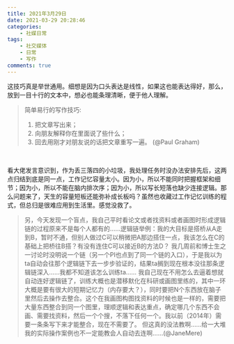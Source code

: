 ```yaml
---
title: 2021年3月29日
date: 2021-03-29 20:28:46
categories: 
    - 社媒日常
tags: 
    - 社交媒体
    - 日常
    - 写作
comments: true
---
```


这技巧真是举世通用。细想是因为口头表达是线性，如果这也能表达得好，那么，放到一目十行的文本中，想必也能条理清晰，便于他人理解。
>简单易行的写作技巧:
>1. 把文章写出来；
>2. 向朋友解释你在里面说了些什么；
>3. 回去用刚才对朋友说的话把文章重写一遍。 ​​​​(@Paul Graham)

&nbsp;

看大佬发言意识到，作为丢三落四的小垃圾，我处理任务时没办法安排先后，这两点归结到底是同一点，工作记忆容量太小。因为小，所以不能同时把握框架和细节；因为小，所以不能在脑内排次序；因为小，所以写长短落也缺少连接逻辑。那么问题来了，天生的容量短板还能弥补成长板吗？虽然也收藏过工作记忆训练的程式，但总归是很难应用到生活里。感觉没救了。
>另，今天发现一个盲点，我自己平时看论文或者找资料或者画图时形成逻辑链的过程原来不是每个人都有的……逻辑链举例：我的大目标是搭桥从A走到B，暂时不通，但别人做过C可以稍微把A那边搭住一点，我该怎么在C的基础上把桥往B搭？有没有连住C可以接近B的方法D？
>我几周前和博士生之一讨论时没明说一个链（另一个PI也点到了同一个链的入口），于是我以为ta自动会往那个逻辑链下去一步步验证的，结果ta搁到现在根本没往那条逻辑链深入……我都不知道该怎么训练ta……
>我自己现在不用怎么去逼着想就自动连好逻辑链了，训练大概也是潜移默化在科研或画图里练的，其中一环大概是要有很大的短期记忆力（内存要大？），同时要把N个东西放在脑子里然后去操作去整合。这个在我画图构图找资料的时候也是一样的，需要把大量东西整合到同一个图里，理顺逻辑和表达重点，确定哪几个东西不会画、需要找资料，然后一个个搜，不落下任何一个。我以前（2014年）需要一条条写下来才能整合，现在不需要了。
>但这真的没法教啊……给一大堆我的实际操作案例也不一定能教会人自动去连啊……(@JaneMere)